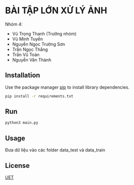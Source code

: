 # BÀI TẬP LỚN XỬ LÝ ẢNH 

Nhóm 4: 
* Vũ Trọng Thanh (Trưởng nhóm) 
* Vũ Minh Tuyến 
* Nguyễn Ngọc Trường Sơn 
* Trần Ngọc Thắng 
* Trần Vũ Toàn 
* Nguyễn Văn Thành



## Installation

Use the package manager [pip](https://pip.pypa.io/en/stable/) to install library dependencies.

```bash
pip install -r requirements.txt
```

## Run

```bash
python3 main.py
```

## Usage
Đưa dữ liệu vào các folder data_test và data_train 

## License
[UET](https://uet.vnu.edu.vn/)